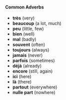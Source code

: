 #### Common Adverbs

- **très** (very)
- **beaucoup** (a lot, much)
- **peu** (little, few)
- **bien** (well)
- **mal** (badly)
- **souvent** (often)
- **toujours** (always)
- **jamais** (never)
- **parfois** (sometimes)
- **déjà** (already)
- **encore** (still, again)
- **ici** (here)
- **là** (there)
- **partout** (everywhere)
- **nulle part** (nowhere)